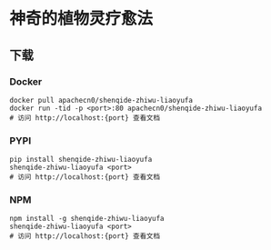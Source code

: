 # 神奇的植物灵疗愈法

## 下载

### Docker

```
docker pull apachecn0/shenqide-zhiwu-liaoyufa
docker run -tid -p <port>:80 apachecn0/shenqide-zhiwu-liaoyufa
# 访问 http://localhost:{port} 查看文档
```

### PYPI

```
pip install shenqide-zhiwu-liaoyufa
shenqide-zhiwu-liaoyufa <port>
# 访问 http://localhost:{port} 查看文档
```

### NPM

```
npm install -g shenqide-zhiwu-liaoyufa
shenqide-zhiwu-liaoyufa <port>
# 访问 http://localhost:{port} 查看文档
```
